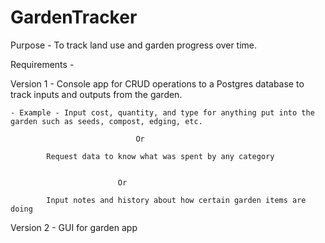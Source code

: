 # GardenTracker

Purpose - To track land use and garden progress over time.

Requirements -

Version 1 - Console app for CRUD operations to a Postgres database to track inputs and outputs from the garden.

	- Example - Input cost, quantity, and type for anything put into the garden such as seeds, compost, edging, etc.

		    					Or

 		    Request data to know what was spent by any category	
	
	
							Or

		    Input notes and history about how certain garden items are doing

Version 2 - GUI for garden app
